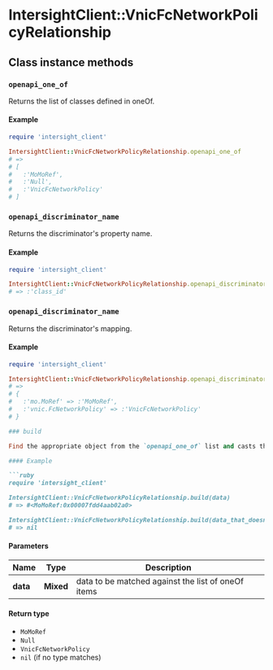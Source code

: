 # IntersightClient::VnicFcNetworkPolicyRelationship

## Class instance methods

### `openapi_one_of`

Returns the list of classes defined in oneOf.

#### Example

```ruby
require 'intersight_client'

IntersightClient::VnicFcNetworkPolicyRelationship.openapi_one_of
# =>
# [
#   :'MoMoRef',
#   :'Null',
#   :'VnicFcNetworkPolicy'
# ]
```

### `openapi_discriminator_name`

Returns the discriminator's property name.

#### Example

```ruby
require 'intersight_client'

IntersightClient::VnicFcNetworkPolicyRelationship.openapi_discriminator_name
# => :'class_id'
```

### `openapi_discriminator_name`

Returns the discriminator's mapping.

#### Example

```ruby
require 'intersight_client'

IntersightClient::VnicFcNetworkPolicyRelationship.openapi_discriminator_mapping
# =>
# {
#   :'mo.MoRef' => :'MoMoRef',
#   :'vnic.FcNetworkPolicy' => :'VnicFcNetworkPolicy'
# }

### build

Find the appropriate object from the `openapi_one_of` list and casts the data into it.

#### Example

```ruby
require 'intersight_client'

IntersightClient::VnicFcNetworkPolicyRelationship.build(data)
# => #<MoMoRef:0x00007fdd4aab02a0>

IntersightClient::VnicFcNetworkPolicyRelationship.build(data_that_doesnt_match)
# => nil
```

#### Parameters

| Name | Type | Description |
| ---- | ---- | ----------- |
| **data** | **Mixed** | data to be matched against the list of oneOf items |

#### Return type

- `MoMoRef`
- `Null`
- `VnicFcNetworkPolicy`
- `nil` (if no type matches)

